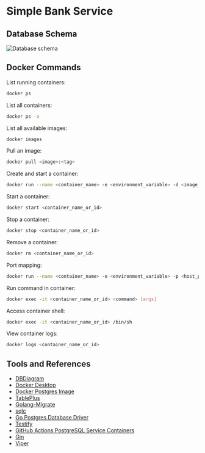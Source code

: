 # Simple Bank Service

## Database Schema

![Database schema](images/database_schema.png)

## Docker Commands

List running containers:
```bash
docker ps
```

List all containers:
```bash
docker ps -a
```

List all available images:
```bash
docker images
```

Pull an image:
```bash
docker pull <image>:<tag>
```

Create and start a container:
```bash
docker run --name <container_name> -e <environment_variable> -d <image_name>:<tag>
```

Start a container:
```bash
docker start <container_name_or_id>
```

Stop a container:
```bash
docker stop <container_name_or_id>
```

Remove a container:
```bash
docker rm <container_name_or_id>
```

Port mapping:
```bash
docker run --name <container_name> -e <environment_variable> -p <host_ports:container_ports> -d <image>:<tag>
```

Run command in container:
```bash
docker exec -it <container_name_or_id> <command> [args]
```

Access container shell:
```bash
docker exec -it <container_name_or_id> /bin/sh
```

View container logs:
```bash
docker logs <container_name_or_id>
```

## Tools and References

- [DBDiagram](https://dbdiagram.io/)
- [Docker Desktop](https://www.docker.com/products/docker-desktop/)
- [Docker Postgres Image](https://hub.docker.com/_/postgres)
- [TablePlus](https://tableplus.com/)
- [Golang-Migrate](https://github.com/golang-migrate/migrate)
- [sqlc](https://sqlc.dev/)
- [Go Postgres Database Driver](https://github.com/lib/pq)
- [Testify](https://github.com/stretchr/testify)
- [GitHub Actions PostgreSQL Service Containers](https://docs.github.com/en/actions/using-containerized-services/creating-postgresql-service-containers)
- [Gin](https://github.com/gin-gonic/gin)
- [Viper](https://github.com/spf13/viper)
